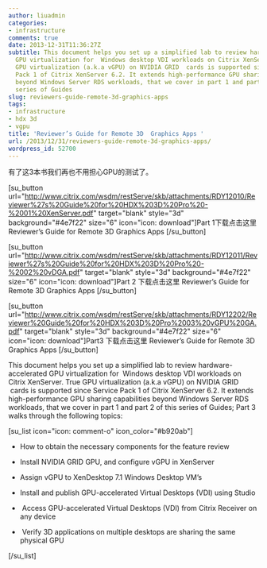 ```yaml
---
author: liuadmin
categories:
- infrastructure
comments: true
date: 2013-12-31T11:36:27Z
subtitle: This document helps you set up a simplified lab to review hardware-accelerated
  GPU virtualization for  Windows desktop VDI workloads on Citrix XenServer. True
  GPU virtualization (a.k.a vGPU) on NVIDIA GRID  cards is supported since Service
  Pack 1 of Citrix XenServer 6.2. It extends high-performance GPU sharing capabilities
  beyond Windows Server RDS workloads, that we cover in part 1 and part 2 of this
  series of Guides
slug: reviewers-guide-remote-3d-graphics-apps
tags:
- infrastructure
- hdx 3d
- vgpu
title: 'Reviewer’s Guide for Remote 3D  Graphics Apps '
url: /2013/12/31/reviewers-guide-remote-3d-graphics-apps/
wordpress_id: 52700
---
```


有了这3本书我们再也不用担心GPU的测试了。

[su_button url="http://www.citrix.com/wsdm/restServe/skb/attachments/RDY12010/Reviewer%27s%20Guide%20for%20HDX%203D%20Pro%20-%2001%20XenServer.pdf" target="blank" style="3d" background="#4e7f22" size="6" icon="icon: download"]Part 1下载点击这里
Reviewer’s Guide for Remote 3D Graphics Apps [/su_button]

[su_button url="http://www.citrix.com/wsdm/restServe/skb/attachments/RDY12011/Reviewer%27s%20Guide%20for%20HDX%203D%20Pro%20-%2002%20vDGA.pdf" target="blank" style="3d" background="#4e7f22" size="6" icon="icon: download"]Part 2 下载点击这里
Reviewer’s Guide for Remote 3D Graphics Apps [/su_button]

[su_button url="http://www.citrix.com/wsdm/restServe/skb/attachments/RDY12202/Reviewer%20Guide%20for%20HDX%203D%20Pro%2003%20vGPU%20GA.pdf" target="blank" style="3d" background="#4e7f22" size="6" icon="icon: download"]Part3 下载点击这里
Reviewer’s Guide for Remote 3D Graphics Apps [/su_button]

This document helps you set up a simplified lab to review hardware-accelerated GPU virtualization for  Windows desktop VDI workloads on Citrix XenServer. True GPU virtualization (a.k.a vGPU) on NVIDIA GRID  cards is supported since Service Pack 1 of Citrix XenServer 6.2. It extends high-performance GPU sharing capabilities beyond Windows Server RDS workloads, that we cover in part 1 and part 2 of this series of Guides; Part 3 walks through the following topics:

[su_list icon="icon: comment-o" icon_color="#b920ab"]



	
  * How to obtain the necessary components for the feature review

	
  * Install NVIDIA GRID GPU, and configure vGPU in XenServer

	
  * Assign vGPU to XenDesktop 7.1 Windows Desktop VM’s

	
  * Install and publish GPU-accelerated Virtual Desktops (VDI) using Studio

	
  *  Access GPU-accelerated Virtual Desktops (VDI) from Citrix Receiver on any device

	
  *  Verify 3D applications on multiple desktops are sharing the same physical GPU


[/su_list]


